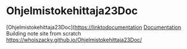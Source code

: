 # Ohjelmistokehittaja23Doc
[Ohjelmistokehittaja23Doc]([https://linktodocumentation](https://whoiszacky.github.io/Ohjelmistokehittaja23Doc/)
[Documentation](https://whoiszacky.github.io/Ohjelmistokehittaja23Doc/)
Building note site from scratch https://whoiszacky.github.io/Ohjelmistokehittaja23Doc/
